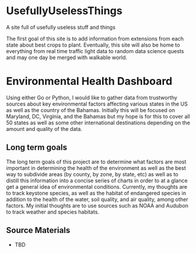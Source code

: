 # UsefullyUselessThings
A site full of usefully useless stuff and things

The first goal of this site is to add information from extensions from each state about best crops to plant. 
Eventually, this site will also be home to everything from real time traffic light data to random data science quests and may one day be merged with walkable world.

# Environmental Health Dashboard

Using either Go or Python, I would like to gather data from trustworthy sources about key environmental factors affecting various states in the US as well as the country of the Bahamas. Initially this will be focused on Maryland, DC, Virginia, and the Bahamas but my hope is for this to cover all 50 states as well as some other international destinations depending on the amount and quality of the data.  

## Long term goals

The long term goals of this project are to determine what factors are most important in determining the health of the environment as well as the best way to subdivide areas (by county, by zone, by state, etc) as well as to distill this information into a concise series of charts in order to at a glance get a general idea of environmental conditions.
Currently, my thoughts are to track keystone species, as well as the habitat of endangered species in addition to the health of the water, soil quality, and air quality, among other factors. My initial thoughts are to use sources such as NOAA and Audubon to track weather and species habitats.

## Source Materials
- TBD
